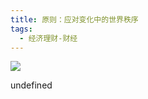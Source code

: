 ```yaml
---
title: 原则：应对变化中的世界秩序
tags:
  - 经济理财-财经
---
```


![](https://cdn.weread.qq.com/weread/cover/53/YueWen_42689053/s_YueWen_42689053.jpg)

undefined